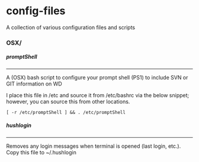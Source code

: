# config-files
A collection of various configuration files and scripts

### OSX/
##### promptShell
------
A (OSX) bash script to configure your prompt shell (PS1) to include SVN or GIT information on WD

I place this file in /etc and source it from /etc/bashrc via the below snippet; however, you can source this from other locations.

```
[ -r /etc/promptShell ] && . /etc/promptShell
```

##### hushlogin
------
Removes any login messages when terminal is opened (last login, etc.).
Copy this file to ~/.hushlogin

